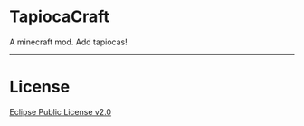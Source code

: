 # TapiocaCraft
A minecraft mod. Add tapiocas!

----
# License
[Eclipse Public License v2.0](https://www.eclipse.org/legal/epl-2.0/)

